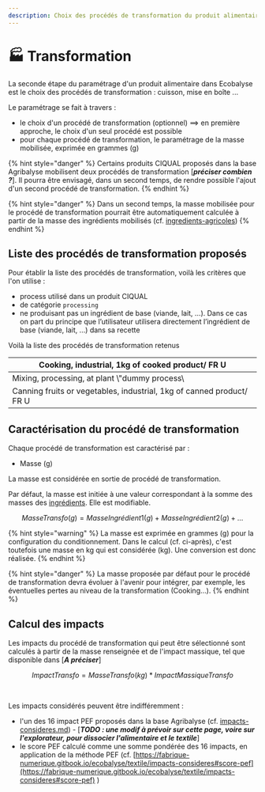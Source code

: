 ```yaml
---
description: Choix des procédés de transformation du produit alimentaire modélisé
---
```


# 🏭 Transformation

La seconde étape du paramétrage d'un produit alimentaire dans Ecobalyse est le choix des procédés de transformation : cuisson, mise en boîte ...

Le paramétrage se fait à travers :&#x20;

* le choix d'un procédé de transformation (optionnel) ==> en première approche, le choix d'un seul procédé est possible
* pour chaque procédé de transformation, le paramétrage de la masse mobilisée, exprimée en grammes (g)

{% hint style="danger" %}
Certains produits CIQUAL proposés dans la base Agribalyse mobilisent deux procédés de transformation \[_**préciser combien ?**_]. Il pourra être envisagé, dans un second temps, de rendre possible l'ajout d'un second procédé de transformation.
{% endhint %}

{% hint style="danger" %}
Dans un second temps, la masse mobilisée pour le procédé de transformation pourrait être automatiquement calculée à partir de la masse des ingrédients mobilisés (cf. [ingredients-agricoles](ingredients-agricoles/ "mention"))
{% endhint %}

## Liste des procédés de transformation proposés



Pour établir la liste des procédés de transformation, voilà les critères que l'on utilise :

* process utilisé dans un produit CIQUAL
* de catégorie `processing`
* ne produisant pas un ingrédient de base (viande, lait, …). Dans ce cas on part du principe que l’utilisateur utilisera directement l’ingrédient de base (viande, lait, …) dans sa recette

Voilà la liste des procédés de transformation retenus

| Cooking, industrial, 1kg of cooked product/ FR U                      |
| --------------------------------------------------------------------- |
| Mixing, processing, at plant \\"dummy process\\                       |
| Canning fruits or vegetables, industrial, 1kg of canned product/ FR U |

## Caractérisation du procédé de transformation

Chaque procédé de transformation est caractérisé par :&#x20;

* Masse (g)

La masse est considérée en sortie de procédé de transformation.

Par défaut, la masse est initiée à une valeur correspondant à la somme des masses des [ingrédients](ingredients-agricoles/). Elle est modifiable.

$$
MasseTransfo (g) = MasseIngrédient1 (g) + MasseIngrédient2 (g)+...
$$

{% hint style="warning" %}
La masse est exprimée en grammes (g) pour la configuration du conditionnement. Dans le calcul (cf. ci-après), c'est toutefois une masse en kg qui est considérée (kg). Une conversion est donc réalisée.
{% endhint %}

{% hint style="danger" %}
La masse proposée par défaut pour le procédé de transformation devra évoluer à l'avenir pour intégrer, par exemple, les éventuelles pertes au niveau de la transformation (Cooking...).
{% endhint %}

## Calcul des impacts

Les impacts du procédé de transformation qui peut être sélectionné sont calculés à partir de la masse renseignée et de l'impact massique, tel que disponible dans \[_**A préciser**_]

$$
ImpactTransfo = MasseTransfo (kg) * ImpactMassiqueTransfo
$$

​

Les impacts considérés peuvent être indifféremment :&#x20;

* l'un des 16 impact PEF proposés dans la base Agribalyse (cf. [impacts-consideres.md](../textile/impacts-consideres.md "mention")) - \[_**TODO : une modif à prévoir sur cette page, voire sur l'explorateur, pour dissocier l'alimentaire et le textile**_]
* le score PEF calculé comme une somme pondérée des 16 impacts, en application de la méthode PEF (cf. [https://fabrique-numerique.gitbook.io/ecobalyse/textile/impacts-consideres#score-pef](https://fabrique-numerique.gitbook.io/ecobalyse/textile/impacts-consideres#score-pef) )
